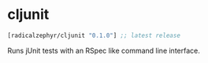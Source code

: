 # cljunit

[](dependency)
```clojure
[radicalzephyr/cljunit "0.1.0"] ;; latest release
```
[](/dependency)

Runs jUnit tests with an RSpec like command line interface.
